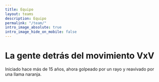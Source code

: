 ```yaml
---
title: Equipo
layout: teams
description: Equipo
permalink: "/team/"
intro_image_absolute: true
intro_image_hide_on_mobile: false
---
```


# La gente detrás del movimiento VxV

Iniciado hace más de 15 años, ahora golpeado por un rayo y
reavivado por una llama naranja.